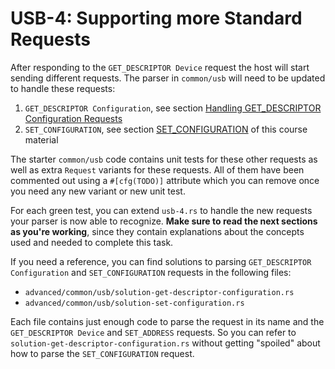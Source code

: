 # USB-4: Supporting more Standard Requests

After responding to the `GET_DESCRIPTOR Device` request the host will start sending different requests. The parser in `common/usb` will need to be updated to handle these requests:

1. `GET_DESCRIPTOR Configuration`, see section [Handling GET_DESCRIPTOR Configuration Requests](#handling-get_descriptor-configuration-requests)
2. `SET_CONFIGURATION`, see section [SET_CONFIGURATION](#set_configuration) of this course material

The starter `common/usb` code contains unit tests for these other requests as well as extra `Request` variants for these requests. All of them have been commented out using a `#[cfg(TODO)]` attribute which you can remove once you need any new variant or new unit test.

For each green test, you can extend `usb-4.rs` to handle the new requests your parser is now able to recognize. **Make sure to read the next sections as you're working**, since they contain explanations about the concepts used and needed to complete this task.

If you need a reference, you can find solutions to parsing `GET_DESCRIPTOR Configuration` and `SET_CONFIGURATION` requests in the following files:

- `advanced/common/usb/solution-get-descriptor-configuration.rs`
- `advanced/common/usb/solution-set-configuration.rs`

Each file contains just enough code to parse the request in its name and the `GET_DESCRIPTOR Device` and `SET_ADDRESS` requests. So you can refer to `solution-get-descriptor-configuration.rs` without getting "spoiled" about how to parse the `SET_CONFIGURATION` request.
